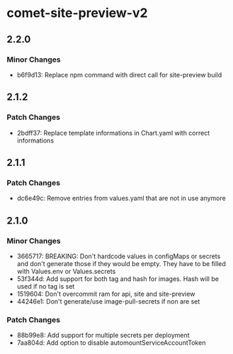 # comet-site-preview-v2

## 2.2.0

### Minor Changes

- b6f9d13: Replace npm command with direct call for site-preview build

## 2.1.2

### Patch Changes

- 2bdff37: Replace template informations in Chart.yaml with correct informations

## 2.1.1

### Patch Changes

- dc6e49c: Remove entries from values.yaml that are not in use anymore

## 2.1.0

### Minor Changes

- 3665717: BREAKING: Don't hardcode values in configMaps or secrets and don't generate those if they would be empty. They have to be filled with Values.env or Values.secrets
- 53f344d: Add support for both tag and hash for images. Hash will be used if no tag is set
- 1519604: Don't overcommit ram for api, site and site-preview
- 44246e1: Don't generate/use image-pull-secrets if non are set

### Patch Changes

- 88b99e8: Add support for multiple secrets per deployment
- 7aa804d: Add option to disable automountServiceAccountToken
